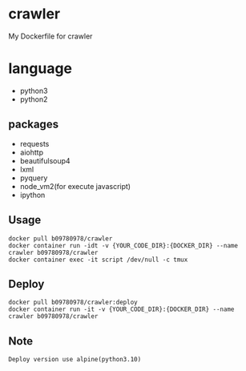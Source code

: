 # crawler
My Dockerfile for crawler

# language
- python3
- python2

## packages
- requests
- aiohttp
- beautifulsoup4
- lxml
- pyquery
- node_vm2(for execute javascript)
- ipython

## Usage
    docker pull b09780978/crawler
    docker container run -idt -v {YOUR_CODE_DIR}:{DOCKER_DIR} --name crawler b09780978/crawler
    docker container exec -it script /dev/null -c tmux

## Deploy
    docker pull b09780978/crawler:deploy
    docker container run -it -v {YOUR_CODE_DIR}:{DOCKER_DIR} --name crawler b09780978/crawler
    
## Note
    Deploy version use alpine(python3.10)
